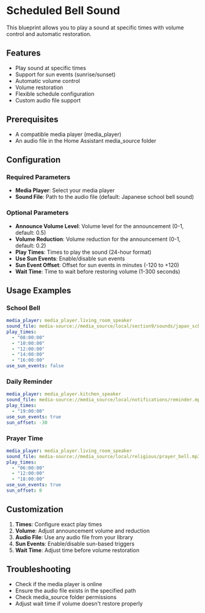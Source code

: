 # Scheduled Bell Sound

This blueprint allows you to play a sound at specific times with volume control and automatic restoration.

## Features

- Play sound at specific times
- Support for sun events (sunrise/sunset)
- Automatic volume control
- Volume restoration
- Flexible schedule configuration
- Custom audio file support

## Prerequisites

- A compatible media player (media_player)
- An audio file in the Home Assistant media_source folder

## Configuration

### Required Parameters

- **Media Player**: Select your media player
- **Sound File**: Path to the audio file (default: Japanese school bell sound)

### Optional Parameters

- **Announce Volume Level**: Volume level for the announcement (0-1, default: 0.5)
- **Volume Reduction**: Volume reduction for the announcement (0-1, default: 0.2)
- **Play Times**: Times to play the sound (24-hour format)
- **Use Sun Events**: Enable/disable sun events
- **Sun Event Offset**: Offset for sun events in minutes (-120 to +120)
- **Wait Time**: Time to wait before restoring volume (1-300 seconds)

## Usage Examples

### School Bell
```yaml
media_player: media_player.living_room_speaker
sound_file: media-source://media_source/local/section9/sounds/japan_school_bell.mp3
play_times:
  - "08:00:00"
  - "10:00:00"
  - "12:00:00"
  - "14:00:00"
  - "16:00:00"
use_sun_events: false
```

### Daily Reminder
```yaml
media_player: media_player.kitchen_speaker
sound_file: media-source://media_source/local/notifications/reminder.mp3
play_times:
  - "19:00:00"
use_sun_events: true
sun_offset: -30
```

### Prayer Time
```yaml
media_player: media_player.living_room_speaker
sound_file: media-source://media_source/local/religious/prayer_bell.mp3
play_times:
  - "06:00:00"
  - "12:00:00"
  - "18:00:00"
use_sun_events: true
sun_offset: 0
```

## Customization

1. **Times**: Configure exact play times
2. **Volume**: Adjust announcement volume and reduction
3. **Audio File**: Use any audio file from your library
4. **Sun Events**: Enable/disable sun-based triggers
5. **Wait Time**: Adjust time before volume restoration

## Troubleshooting

- Check if the media player is online
- Ensure the audio file exists in the specified path
- Check media_source folder permissions
- Adjust wait time if volume doesn't restore properly 